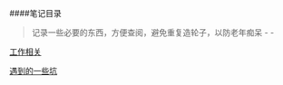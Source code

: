 ####笔记目录
> 记录一些必要的东西，方便查阅，避免重复造轮子，以防老年痴呆 - -

[工作相关](https://github.com/minooo/Notes/tree/master/work)

[遇到的一些坑](https://github.com/minooo/Notes/tree/master/trap)